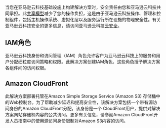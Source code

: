 当您在亚马逊云科技基础设施上构建解决方案时，安全责任由您和亚马逊云科技共同承担。此[共享模型](https://aws.amazon.com/compliance/shared-responsibility-model/)减少了您的操作负担，这是由于亚马逊云科技操作、管理和控制组件，包括主机操作系统、虚拟化层以及服务运行所在设施的物理安全性。有关亚马逊云科技安全的更多信息，请访问亚马逊云科技[云安全](http://aws.amazon.com/security/)。

## IAM角色

亚马逊云科技身份和访问管理（IAM）角色允许客户为亚马逊云科技上的服务和用户分配细粒度访问策略和权限。此解决方案创建IAM角色，这些角色授予解决方案各组件间的访问权限。

## Amazon CloudFront

此解决方案部署托管在Amazon Simple Storage Service (Amazon S3) 存储桶中的Web控制台。为了帮助减少延迟和提高安全性，该解决方案包括一个带有源访问身份的Amazon CloudFront分配，该身份是一个 CloudFront用户，提供对解决方案网站存储桶内容的公共访问。更多有关信息，请参阅Amazon CloudFront开发人员指南中的使用源访问身份限制对Amazon S3内容的访问。